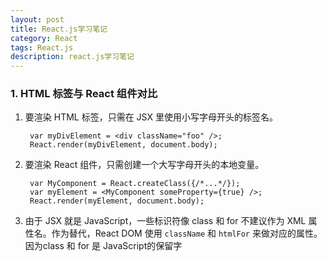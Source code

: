```yaml
---
layout: post
title: React.js学习笔记
category: React
tags: React.js
description: react.js学习笔记
---
```


### 1. HTML 标签与 React 组件对比

1. 要渲染 HTML 标签，只需在 JSX 里使用小写字母开头的标签名。
	
		var myDivElement = <div className="foo" />;
		React.render(myDivElement, document.body);  

2. 要渲染 React 组件，只需创建一个大写字母开头的本地变量。

		var MyComponent = React.createClass({/*...*/});
		var myElement = <MyComponent someProperty={true} />;
		React.render(myElement, document.body);

3. 由于 JSX 就是 JavaScript，一些标识符像 class 和 for 不建议作为 XML 属性名。作为替代，React DOM 使用 `className` 和 `htmlFor` 来做对应的属性。 因为class 和 for 是 JavaScript的保留字